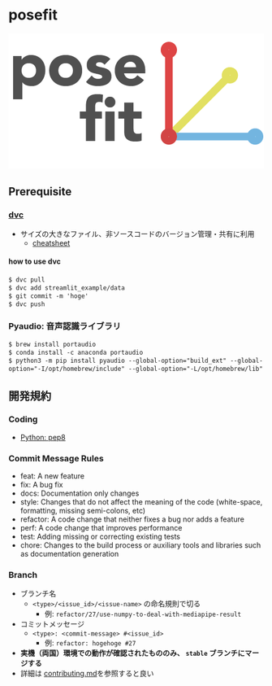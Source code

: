 # posefit
![](/assets/posefit_logo.png)

## Prerequisite
### [dvc](https://dvc.org/doc/start)
* サイズの大きなファイル、非ソースコードのバージョン管理・共有に利用
  * [cheatsheet](https://www.globalsqa.com/dvc-cheat-sheet/)

#### how to use dvc
```
$ dvc pull
$ dvc add streamlit_example/data
$ git commit -m 'hoge'
$ dvc push
```

### Pyaudio: 音声認識ライブラリ
```
$ brew install portaudio
$ conda install -c anaconda portaudio
$ python3 -m pip install pyaudio --global-option="build_ext" --global-option="-I/opt/homebrew/include" --global-option="-L/opt/homebrew/lib"
```

## 開発規約
### Coding
* [Python: pep8](https://pep8-ja.readthedocs.io/ja/latest/)

### Commit Message Rules
* feat: A new feature
* fix: A bug fix
* docs: Documentation only changes
* style: Changes that do not affect the meaning of the code (white-space, formatting, missing semi-colons, etc)
* refactor: A code change that neither fixes a bug nor adds a feature
* perf: A code change that improves performance
* test: Adding missing or correcting existing tests
* chore: Changes to the build process or auxiliary tools and libraries such as documentation generation

### Branch
* ブランチ名
  * `<type>/<issue_id>/<issue-name>` の命名規則で切る
    * 例: `refactor/27/use-numpy-to-deal-with-mediapipe-result`
* コミットメッセージ
  * `<type>: <commit-message> #<issue_id>`
    * 例: `refactor: hogehoge #27`
* **実機（両国）環境での動作が確認されたもののみ、 `stable` ブランチにマージする**
* 詳細は [contributing.md](/.github/contributing.md)を参照すると良い

